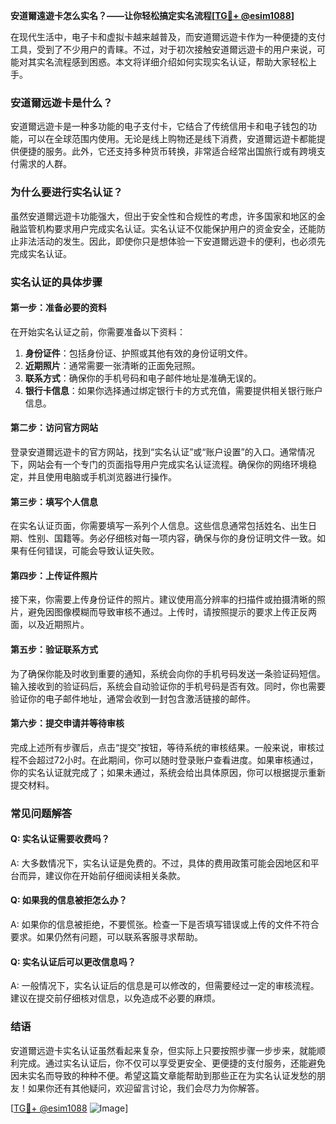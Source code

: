 **安道爾遠遊卡怎么实名？——让你轻松搞定实名流程[[TG💪+ @esim1088](https://t.me/s/esim1088)]**

在现代生活中，电子卡和虚拟卡越来越普及，而安道爾远遊卡作为一种便捷的支付工具，受到了不少用户的青睐。不过，对于初次接触安道爾远遊卡的用户来说，可能对其实名流程感到困惑。本文将详细介绍如何实现实名认证，帮助大家轻松上手。

### 安道爾远遊卡是什么？

安道爾远遊卡是一种多功能的电子支付卡，它结合了传统信用卡和电子钱包的功能，可以在全球范围内使用。无论是线上购物还是线下消费，安道爾远遊卡都能提供便捷的服务。此外，它还支持多种货币转换，非常适合经常出国旅行或有跨境支付需求的人群。

### 为什么要进行实名认证？

虽然安道爾远遊卡功能强大，但出于安全性和合规性的考虑，许多国家和地区的金融监管机构要求用户完成实名认证。实名认证不仅能保护用户的资金安全，还能防止非法活动的发生。因此，即使你只是想体验一下安道爾远遊卡的便利，也必须先完成实名认证。

### 实名认证的具体步骤

#### 第一步：准备必要的资料

在开始实名认证之前，你需要准备以下资料：

1. **身份证件**：包括身份证、护照或其他有效的身份证明文件。
2. **近期照片**：通常需要一张清晰的正面免冠照。
3. **联系方式**：确保你的手机号码和电子邮件地址是准确无误的。
4. **银行卡信息**：如果你选择通过绑定银行卡的方式充值，需要提供相关银行账户信息。

#### 第二步：访问官方网站

登录安道爾远遊卡的官方网站，找到“实名认证”或“账户设置”的入口。通常情况下，网站会有一个专门的页面指导用户完成实名认证流程。确保你的网络环境稳定，并且使用电脑或手机浏览器进行操作。

#### 第三步：填写个人信息

在实名认证页面，你需要填写一系列个人信息。这些信息通常包括姓名、出生日期、性别、国籍等。务必仔细核对每一项内容，确保与你的身份证明文件一致。如果有任何错误，可能会导致认证失败。

#### 第四步：上传证件照片

接下来，你需要上传身份证件的照片。建议使用高分辨率的扫描件或拍摄清晰的照片，避免因图像模糊而导致审核不通过。上传时，请按照提示的要求上传正反两面，以及近期照片。

#### 第五步：验证联系方式

为了确保你能及时收到重要的通知，系统会向你的手机号码发送一条验证码短信。输入接收到的验证码后，系统会自动验证你的手机号码是否有效。同时，你也需要验证你的电子邮件地址，通常会收到一封包含激活链接的邮件。

#### 第六步：提交申请并等待审核

完成上述所有步骤后，点击“提交”按钮，等待系统的审核结果。一般来说，审核过程不会超过72小时。在此期间，你可以随时登录账户查看进度。如果审核通过，你的实名认证就完成了；如果未通过，系统会给出具体原因，你可以根据提示重新提交材料。

### 常见问题解答

#### Q: 实名认证需要收费吗？
A: 大多数情况下，实名认证是免费的。不过，具体的费用政策可能会因地区和平台而异，建议你在开始前仔细阅读相关条款。

#### Q: 如果我的信息被拒怎么办？
A: 如果你的信息被拒绝，不要慌张。检查一下是否填写错误或上传的文件不符合要求。如果仍然有问题，可以联系客服寻求帮助。

#### Q: 实名认证后可以更改信息吗？
A: 一般情况下，实名认证后的信息是可以修改的，但需要经过一定的审核流程。建议在提交前仔细核对信息，以免造成不必要的麻烦。

### 结语

安道爾远遊卡实名认证虽然看起来复杂，但实际上只要按照步骤一步步来，就能顺利完成。通过实名认证后，你不仅可以享受更安全、更便捷的支付服务，还能避免因未实名而导致的种种不便。希望这篇文章能帮助到那些正在为实名认证发愁的朋友！如果你还有其他疑问，欢迎留言讨论，我们会尽力为你解答。

[[TG💪+ @esim1088](https://t.me/s/esim1088) ![Image](https://i.postimg.cc/4NQfJmqS/Snipaste-2025-05-13-00-14-12.png)]